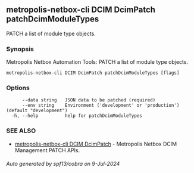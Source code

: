## metropolis-netbox-cli DCIM DcimPatch patchDcimModuleTypes

PATCH a list of module type objects.

### Synopsis


Metropolis Netbox Automation Tools:
  PATCH a list of module type objects.

```
metropolis-netbox-cli DCIM DcimPatch patchDcimModuleTypes [flags]
```

### Options

```
      --data string   JSON data to be patched (required)
      --env string    Environment ('development' or 'production') (default "development")
  -h, --help          help for patchDcimModuleTypes
```

### SEE ALSO

* [metropolis-netbox-cli DCIM DcimPatch]()	 - Metropolis Netbox DCIM Management PATCH APIs.

###### Auto generated by spf13/cobra on 9-Jul-2024
